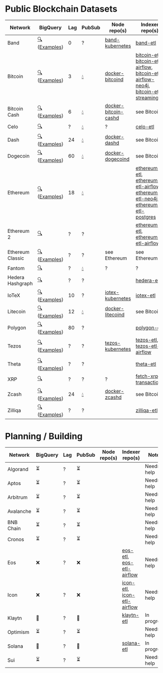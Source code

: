 # Public Blockchain Datasets

| Network | BigQuery | Lag | PubSub | Node repo(s) | Indexer repo(s)
| --- | --- | --- | --- | --- | --- 
| Band | [🔍](https://console.cloud.google.com/bigquery?page=table&t=transactions&d=crypto_band&p=public-data-finance) ([Examples](https://console.cloud.google.com/marketplace/product/public-data-finance/crypto-band-dataset)) | 0 | ? | [band-kubernetes](https://github.com/blockchain-etl/band-kubernetes) | [band-etl](https://github.com/blockchain-etl/band-etl)
| Bitcoin | [🔍](https://console.cloud.google.com/bigquery?page=table&t=transactions&d=crypto_bitcoin&p=bigquery-public-data) ([Examples](https://console.cloud.google.com/marketplace/product/bitcoin/crypto-bitcoin)) | 3 | [💧](pubsub.md) | [docker-bitcoind](https://github.com/blockchain-etl/docker-bitcoind) | [bitcoin-etl](https://github.com/blockchain-etl/bitcoin-etl), [bitcoin-etl-airflow](https://github.com/blockchain-etl/bitcoin-etl-airflow), [bitcoin-etl-airflow-neo4j](https://github.com/blockchain-etl/bitcoin-etl-airflow-neo4j), [bitcoin-etl-streaming](https://github.com/blockchain-etl/bitcoin-etl-streaming)
| Bitcoin Cash | [🔍](https://console.cloud.google.com/bigquery?page=table&t=transactions&d=crypto_bitcoin_cash&p=bigquery-public-data) ([Examples](https://console.cloud.google.com/marketplace/product/bitcoin-cash/crypto-bitcoin-cash))| 6 | [💧](pubsub.md) | [docker-bitcoin-cashd](https://github.com/blockchain-etl/docker-bitcoincashd) | see Bitcoin
| Celo | [🔍](https://console.cloud.google.com/bigquery?page=table&d=crypto_celo&p=nansen-public-data&t=transactions) | ? | [💧](pubsub.md) | ? | [celo-etl](https://github.com/nansen-ai/celo-etl)
| Dash | [🔍](https://console.cloud.google.com/bigquery?page=table&t=transactions&d=crypto_dash&p=bigquery-public-data) ([Examples](https://console.cloud.google.com/marketplace/product/dash/crypto-dash)) | 24 | [💧](pubsub.md) | [docker-dashd](https://github.com/blockchain-etl/docker-dashd) | see Bitcoin
| Dogecoin | [🔍](https://console.cloud.google.com/bigquery?page=table&t=transactions&d=crypto_dogecoin&p=bigquery-public-data) ([Examples](https://console.cloud.google.com/marketplace/product/dogecoin/crypto-dogecoin)) | 60 | [💧](pubsub.md) | [docker-dogecoind](https://github.com/blockchain-etl/docker-dogecoind) | see Bitcoin
| Ethereum | [🔍](https://console.cloud.google.com/bigquery?page=table&t=transactions&d=crypto_ethereum&p=bigquery-public-data) ([Examples](https://console.cloud.google.com/marketplace/product/ethereum/crypto-ethereum-blockchain)) | 18 | [💧](pubsub.md) | | [ethereum-etl](https://github.com/blockchain-etl/ethereum-etl), [ethereum-etl-airflow](https://github.com/blockchain-etl/ethereum-etl-airflow), [ethereum-etl-neo4j](https://github.com/blockchain-etl/ethereum-etl-neo4j), [ethereum-etl-postgres](https://github.com/blockchain-etl/ethereum-etl-postgres)
| Ethereum 2 | [🔍](https://console.cloud.google.com/bigquery?page=table&t=beacon_blocks&d=crypto_ethereum2&p=public-data-finance) | ? | ? | | [ethereum2-etl](https://github.com/blockchain-etl/ethereum2-etl), [ethereum2-etl-airflow](ethereum2-etl-airflow)
| Ethereum Classic| [🔍](https://console.cloud.google.com/bigquery?page=table&t=transactions&d=crypto_ethereum_classic&p=bigquery-public-data) ([Examples](https://console.cloud.google.com/marketplace/product/ethereum-classic/crypto-ethereum-classic)) | ? | ? | see Ethereum | see Ethereum
| Fantom | [🔍](https://console.cloud.google.com/bigquery?page=table&d=crypto_fantom&p=nansen-public-data&t=transactions) | ? | [💧](pubsub.md) | ? | ?
| Hedera Hashgraph | [🔍](https://console.cloud.google.com/bigquery?page=table&t=transactions&d=mainnet&p=hedera-etl) | ? | ? | | [hedera-etl](https://github.com/blockchain-etl/hedera-etl) | ? | ?
| IoTeX | [🔍](https://console.cloud.google.com/bigquery?page=table&t=transactions&d=crypto_iotex&p=public-data-finance) ([Examples](https://console.cloud.google.com/marketplace/product/public-data-finance/crypto-iotex-dataset)) | 10 | ? | [iotex-kubernetes](https://github.com/blockchain-etl/iotex-kubernetes) | [iotex-etl](https://github.com/blockchain-etl/iotex-etl)
| Litecoin | [🔍](https://console.cloud.google.com/bigquery?page=table&t=transactions&d=crypto_litecoin&p=bigquery-public-data) ([Examples](https://console.cloud.google.com/marketplace/product/litecoin/crypto-litecoin)) | 12 | [💧](pubsub.md) | [docker-litecoind](https://github.com/blockchain-etl/docker-litecoind) | see Bitcoin 
| Polygon | [🔍](https://console.cloud.google.com/bigquery?page=table&t=transactions&d=crypto_polygon&p=public-data-finance) ([Examples](https://console.cloud.google.com/marketplace/product/public-data-finance/crypto-polygon-dataset)) | 80 | ? | | [polygon-etl](https://github.com/blockchain-etl/polygon-etl)
| Tezos | [🔍](https://console.cloud.google.com/bigquery?page=table&t=transactions&d=crypto_tezos&p=public-data-finance) ([Examples](https://console.cloud.google.com/marketplace/product/public-data-finance/crypto-tezos-dataset)) | ? | ? | [tezos-kubernetes](https://github.com/blockchain-etl/tezos-kubernetes) | [tezos-etl](https://github.com/blockchain-etl/tezos-etl), [tezos-etl-airflow](https://github.com/blockchain-etl/tezos-etl-airflow)
| Theta | [🔍](https://console.cloud.google.com/bigquery?page=table&t=transactions&d=crypto_theta&p=public-data-finance) ([Examples](https://console.cloud.google.com/marketplace/product/public-data-finance/crypto-theta-dataset)) | ? | ? | | [theta-etl](https://github.com/blockchain-etl/theta-etl)
| XRP | [🔍](https://console.cloud.google.com/bigquery?page=table&t=transactions&d=fullhistory&p=xrpledgerdata) | ? | ? | ? | [fetch-xrpl-transactions](https://github.com/WietseWind/fetch-xrpl-transactions)
| Zcash | [🔍](https://console.cloud.google.com/bigquery?page=table&t=transactions&d=crypto_zcash&p=bigquery-public-data) ([Examples](https://console.cloud.google.com/marketplace/product/zcash/crypto-zcash)) | 24 | [💧](pubsub.md) | [docker-zcashd](https://github.com/blockchain-etl/docker-zcashd) | see Bitcoin 
| Zilliqa | [🔍](https://console.cloud.google.com/bigquery?page=table&t=transactions&d=crypto_zilliqa&p=public-data-finance) ([Examples](https://console.cloud.google.com/marketplace/product/public-data-finance/crypto-zilliqa-dataset)) | ? | ? | | [zilliqa-etl](https://github.com/blockchain-etl/zilliqa-etl)

# Planning / Building
| Network | BigQuery | Lag | PubSub | Node repo(s) | Indexer repo(s) | Notes
| --- | --- | --- | --- | --- | --- | ---
| Algorand | ⏳ | ? | ⏳ | | | Needs help
| Aptos | ⏳ | ? | ⏳ | | | Needs help
| Arbitrum | ⏳ | ? | ⏳ | | | Needs help
| Avalanche | ⏳ | ? | ⏳ | | | Needs help
| BNB Chain | ⏳ | ? | ⏳ | | | Needs help
| Cronos | ⏳ | ? | ⏳ | | | Needs help
| Eos | ❌ | ? | ❌ | | [eos-etl](https://github.com/blockchain-etl/eos-etl), [eos-etl-airflow](https://github.com/blockchain-etl/eos-etl-airflow) | Needs help
| Icon | ❌ | ? | ❌ | | [icon-etl](https://github.com/blockchain-etl/icon-etl), [icon-etl-airflow](https://github.com/blockchain-etl/icon-etl-airflow) | Needs help
| Klaytn | 👷 | ? | 👷 | | [klaytn-etl](https://github.com/klaytn/klaytn-etl) | In progress
| Optimism | ⏳ | ? | ⏳ | | | Needs help
| Solana | 👷 | ? | 👷 | | [solana-etl](https://github.com/blockchain-etl/solana-etl) | In progress
| Sui | ⏳ | ? | ⏳ | | | Needs help
